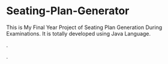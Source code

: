 # Seating-Plan-Generator

This is My Final Year Project of Seating Plan Generation During Examinations. It is totally developed using Java Language.















.














































































































































































































































































































.






































